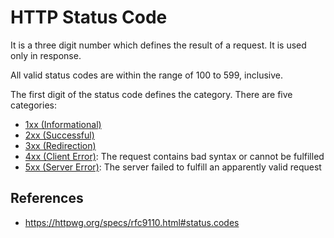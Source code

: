 # HTTP Status Code

It is a three digit number which defines the result of a request. It is used only in response.

All valid status codes are within the range of 100 to 599, inclusive.

The first digit of the status code defines the category. There are five categories:

- [1xx (Informational)](http/status-code/1xx)
- [2xx (Successful)](http/status-code/2xx)
- [3xx (Redirection)](http/status-code/3xx)
- [4xx (Client Error)](https://httpwg.org/specs/rfc9110.html#status.4xx): The request contains bad syntax or cannot be fulfilled
- [5xx (Server Error)](https://httpwg.org/specs/rfc9110.html#status.5xx): The server failed to fulfill an apparently valid request

## References

- https://httpwg.org/specs/rfc9110.html#status.codes
